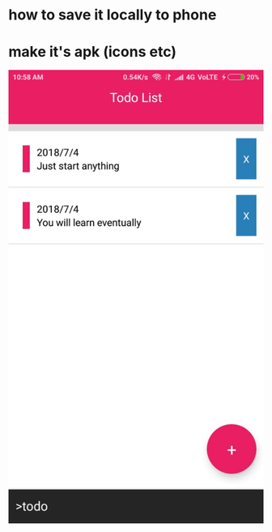 # how to save it locally to phone 
# make it's apk (icons etc)

![git hub ](https://github.com/thisismrsanjay/react-native-todoPink/blob/master/todo.jpeg)
